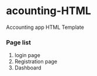 # acounting-HTML
Accounting app HTML Template


### Page list

1. login page
1. Registration page
1. Dashboard
